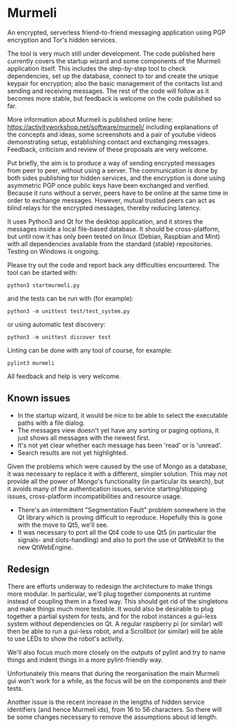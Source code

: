 # Murmeli
An encrypted, serverless friend-to-friend messaging application using PGP encryption and Tor's hidden services.

The tool is very much still under development.  The code published here currently covers the startup wizard and some components of the Murmeli application itself.  This includes the step-by-step tool to check dependencies, set up the database, connect to tor and create the unique keypair for encryption; also the basic management of the contacts list and sending and receiving messages.  The rest of the code will follow as it becomes more stable, but feedback is welcome on the code published so far.

More information about Murmeli is published online here:
    https://activityworkshop.net/software/murmeli/
including explanations of the concepts and ideas, some screenshots and a pair of youtube videos demonstrating setup, establishing contact and exchanging messages.  Feedback, criticism and review of these proposals are very welcome.

Put briefly, the aim is to produce a way of sending encrypted messages from peer to peer, without using a server.  The communication is done by both sides publishing tor hidden services, and the encryption is done using asymmetric PGP once public keys have been exchanged and verified.  Because it runs without a server, peers have to be online at the same time in order to exchange messages.  However, mutual trusted peers can act as blind relays for the encrypted messages, thereby reducing latency.

It uses Python3 and Qt for the desktop application, and it stores the messages inside a local file-based database.  It should be cross-platform, but until now it has only been tested on linux (Debian, Raspbian and Mint) with all dependencies available from the standard (stable) repositories.  Testing on Windows is ongoing.

Please try out the code and report back any difficulties encountered.  The tool can be started with:

	python3 startmurmeli.py

and the tests can be run with (for example):

	python3 -m unittest test/test_system.py

or using automatic test discovery:

	python3 -m unittest discover test

Linting can be done with any tool of course, for example:

	pylint3 murmeli
 
All feedback and help is very welcome.

## Known issues

* In the startup wizard, it would be nice to be able to select the executable paths with a file dialog.
* The messages view doesn't yet have any sorting or paging options, it just shows all messages with the newest first.
* It's not yet clear whether each message has been 'read' or is 'unread'.
* Search results are not yet highlighted.

Given the problems which were caused by the use of Mongo as a database, it was necessary
to replace it with a different, simpler solution.  This may not provide all the power of Mongo's
functionality (in particular its search), but it avoids many of the authentication issues,
service starting/stopping issues, cross-platform incompatibilities and resource usage.

* There's an intermittent "Segmentation Fault" problem somewhere in the Qt library which is proving difficult to reproduce.  Hopefully this is gone with the move to Qt5, we'll see.
* It was necessary to port all the Qt4 code to use Qt5 (in particular the signals- and slots-handling) and also to port the use of QtWebKit to the new QtWebEngine.

## Redesign

There are efforts underway to redesign the architecture to make things more modular.  In particular, we'll plug together components at runtime instead of coupling them in a fixed way.  This should get rid of the singletons and make things much more testable.  It would also be desirable to plug together a partial system for tests, and for the robot instances a gui-less system without dependencies on Qt.  A regular raspberry pi (or similar) will then be able to run a gui-less robot, and a Scrollbot (or similar) will be able to use LEDs to show the robot's activity.

We'll also focus much more closely on the outputs of pylint and try to name things and indent things in a more pylint-friendly way.

Unfortunately this means that during the reorganisation the main Murmeli gui won't work for a while, as the focus will be on the components and their tests.

Another issue is the recent increase in the lengths of hidden service identifiers (and hence Murmeli ids), from 16 to 56 characters.  So there will be some changes necessary to remove the assumptions about id length.

